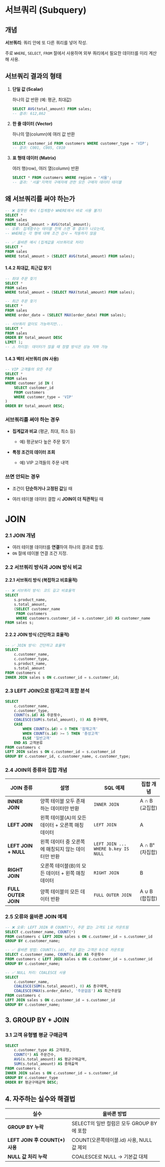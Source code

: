 # 서브쿼리 (Subquery)

## 개념

**서브쿼리**: 쿼리 안에 또 다른 쿼리를 넣어 작성.  

주로 `WHERE`, `SELECT`, `FROM` 절에서 사용하며 외부 쿼리에서 필요한 데이터를 미리 계산해 사용.

## 서브쿼리 결과의 형태

1. **단일 값 (Scalar)**  

   하나의 값 반환 (예: 평균, 최대값)

   ```sql
   SELECT AVG(total_amount) FROM sales;
   -- 결과: 612,862
   ```

1. **한 줄 데이터 (Vector)**  

   하나의 열(column)에 여러 값 반환

   ```sql
   SELECT customer_id FROM customers WHERE customer_type = 'VIP';
   -- 결과: C001, C005, C010
   ```

1. **표 형태 데이터 (Matrix)**  

   여러 행(row), 여러 열(column) 반환

   ```sql
   SELECT * FROM customers WHERE region = '서울';
   -- 결과: '서울'지역의 구매자에 관한 모든 구매자 데이터 테이블
   ```

## 왜 서브쿼리를 써야 하는가

```sql
-- ❌ 잘못된 예시 (집계함수 WHERE에서 바로 사용 불가)
SELECT *
FROM sales
WHERE total_amount > AVG(total_amount);
-- 오류: 집계함수는 테이블 전체 스캔 후 결과가 나오는데,
-- WHERE는 각 행에 대해 조건 검사 → 작동하지 않음
```

```sql
-- ✅ 올바른 예시 (집계값을 서브쿼리로 처리)
SELECT *
FROM sales
WHERE total_amount > (SELECT AVG(total_amount) FROM sales);
```

#### 1.4.2 최대값, 최근값 찾기

```sql
-- 최대 주문 찾기
SELECT *
FROM sales
WHERE total_amount = (SELECT MAX(total_amount) FROM sales);
```

```sql
-- 최근 주문 찾기
SELECT *
FROM sales
WHERE order_date = (SELECT MAX(order_date) FROM sales);
```

```sql
-- 서브쿼리 없이도 가능하지만...
SELECT *
FROM sales
ORDER BY total_amount DESC
LIMIT 1;
-- ⚠️ 차이점: 데이터가 많을 때 정렬 방식은 성능 저하 가능
```


#### 1.4.3 벡터 서브쿼리 (IN 사용)

```sql
-- VIP 고객들의 모든 주문
SELECT *
FROM sales
WHERE customer_id IN (
    SELECT customer_id
    FROM customers
    WHERE customer_type = 'VIP'
)
ORDER BY total_amount DESC;
```



### 서브쿼리를 써야 하는 경우

-  **집계값과 비교** (평균, 최대, 최소 등)

   - 예) 평균보다 높은 주문 찾기

- **특정 조건의 데이터 조회**

   - 예) VIP 고객들의 주문 내역


### 쓰면 안되는 경우

- 조건이 **단순하거나 고정된 값**일 때

- 여러 테이블 데이터 결합 시 **JOIN이 더 직관적**일 때


# JOIN

### 2.1 JOIN 개념

- 여러 테이블 데이터를 **연결**하여 하나의 결과로 합침.  
- `ON` 절에 테이블 연결 조건 지정.

### 2.2 서브쿼리 방식과 JOIN 방식 비교

#### 2.2.1 서브쿼리 방식 (복잡하고 비효율적)

```sql
-- ❌ 서브쿼리 방식: 코드 길고 비효율적
SELECT
    s.product_name,
    s.total_amount,
    (SELECT customer_name 
     FROM customers
     WHERE customers.customer_id = s.customer_id) AS customer_name
FROM sales s;
```

#### 2.2.2 JOIN 방식 (간단하고 효율적)

```sql
-- ✅ JOIN 방식: 간단하고 효율적
SELECT
    c.customer_name,
    c.customer_type,
    s.product_name,
    s.total_amount
FROM customers c
INNER JOIN sales s ON c.customer_id = s.customer_id;
```

### 2.3 LEFT JOIN으로 잠재고객 포함 분석

```sql
SELECT
    c.customer_name,
    c.customer_type,
    COUNT(s.id) AS 주문횟수,
    COALESCE(SUM(s.total_amount), 0) AS 총구매액,
    CASE 
        WHEN COUNT(s.id) = 0 THEN '잠재고객'
        WHEN COUNT(s.id) >= 5 THEN '충성고객'
        ELSE '일반고객'
    END AS 고객분류
FROM customers c
LEFT JOIN sales s ON c.customer_id = s.customer_id
GROUP BY c.customer_id, c.customer_name, c.customer_type;
```

### 2.4 JOIN의 종류와 집합 개념

| JOIN 종류            | 설명                                                   | SQL 예제                                                        | 집합 개념          |
|-----------------------|---------------------------------------------------------|------------------------------------------------------------------|---------------------|
| **INNER JOIN**        | 양쪽 테이블 모두 존재하는 데이터만 반환               | `INNER JOIN`                                                    | A ∩ B (교집합)     |
| **LEFT JOIN**         | 왼쪽 테이블(A)의 모든 데이터 + 오른쪽 매칭 데이터     | `LEFT JOIN`                                                     | A                  |
| **LEFT JOIN + NULL**  | 왼쪽 데이터 중 오른쪽에 매칭되지 않는 데이터만 반환   | `LEFT JOIN ... WHERE b.key IS NULL`                             | A ∩ Bᶜ (차집합)    |
| **RIGHT JOIN**        | 오른쪽 테이블(B)의 모든 데이터 + 왼쪽 매칭 데이터     | `RIGHT JOIN`                                                    | B                  |
| **FULL OUTER JOIN**   | 양쪽 테이블의 모든 데이터 반환                        | `FULL OUTER JOIN`                                               | A ∪ B (합집합)     |

### 2.5 오류와 올바른 JOIN 예제

```sql
-- ❌ 오류: LEFT JOIN 후 COUNT(*), 주문 없는 고객도 1로 카운트됨
SELECT c.customer_name, COUNT(*)
FROM customers c LEFT JOIN sales s ON c.customer_id = s.customer_id
GROUP BY c.customer_name;
```

```sql
-- ✅ 올바른 방법: COUNT(s.id), 주문 없는 고객은 0으로 카운트됨
SELECT c.customer_name, COUNT(s.id) AS 주문횟수
FROM customers c LEFT JOIN sales s ON c.customer_id = s.customer_id
GROUP BY c.customer_name;
```

```sql
-- ✅ NULL 처리: COALESCE 사용
SELECT
    c.customer_name,
    COALESCE(SUM(s.total_amount), 0) AS 총구매액,
    COALESCE(MAX(s.order_date), '주문없음') AS 최근주문일
FROM customers c
LEFT JOIN sales s ON c.customer_id = s.customer_id
GROUP BY c.customer_name;
```

## 3. GROUP BY + JOIN

### 3.1 고객 유형별 평균 구매금액

```sql
SELECT
    c.customer_type AS 고객유형,
    COUNT(*) AS 주문건수,
    AVG(s.total_amount) AS 평균구매금액,
    SUM(s.total_amount) AS 총매출액
FROM customers c
INNER JOIN sales s ON c.customer_id = s.customer_id
GROUP BY c.customer_type
ORDER BY 평균구매금액 DESC;
```

## 4. 자주하는 실수와 해결법

| 실수                                        | 올바른 방법                                                  |
|---------------------------------------------|---------------------------------------------------------------|
| **GROUP BY 누락**                          | SELECT의 일반 컬럼은 모두 GROUP BY에 포함                     |
| **LEFT JOIN 후 COUNT(*) 사용**              | COUNT(오른쪽테이블.id) 사용, NULL 값 제외                     |
| **NULL 값 처리 누락**                       | COALESCE로 NULL → 기본값 대체                                 |
